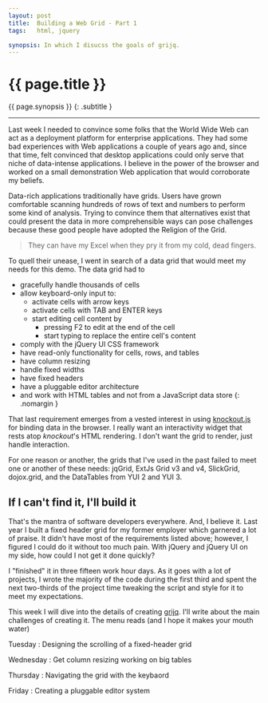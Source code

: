 ```yaml
---
layout: post
title:  Building a Web Grid - Part 1
tags:   html, jquery

synopsis: In which I disucss the goals of grijq.
---
```


# {{ page.title }}

{{ page.synopsis }}
{: .subtitle }

-----

Last week I needed to convince some folks that the World Wide Web can act as a
deployment platform for enterprise applications. They had some bad experiences
with Web applications a couple of years ago and, since that time, felt
convinced that desktop applications could only serve that niche of
data-intense applications. I believe in the power of the browser and worked on
a small demonstration Web application that would corroborate my beliefs.

Data-rich applications traditionally have grids. Users have grown comfortable
scanning hundreds of rows of text and numbers to perform some kind of
analysis. Trying to convince them that alternatives exist that could present
the data in more comprehensible ways can pose challenges because these good
people have adopted the Religion of the Grid.

> They can have my Excel when they pry it from my cold, dead fingers.

To quell their unease, I went in search of a data grid that would meet my
needs for this demo. The data grid had to

* gracefully handle thousands of cells
* allow keyboard-only input to:
  * activate cells with arrow keys
  * activate cells with TAB and ENTER keys
  * start editing cell content by
    * pressing F2 to edit at the end of the cell
    * start typing to replace the entire cell's content
* comply with the jQuery UI CSS framework
* have read-only functionality for cells, rows, and tables
* have column resizing
* handle fixed widths
* have fixed headers
* have a pluggable editor architecture
* and work with HTML tables and not from a JavaScript data store
{: .nomargin }

That last requirement emerges from a vested interest in using
[knockout.js](http://knockoutjs.com) for binding data in the browser. I really
want an interactivity widget that rests atop *knockout*'s HTML rendering. I
don't want the grid to render, just handle interaction.

For one reason or another, the grids that I've used in the past failed to meet
one or another of these needs: jqGrid, ExtJs Grid v3 and v4, SlickGrid,
dojox.grid, and the DataTables from YUI 2 and YUI 3.

## If I can't find it, I'll build it

That's the mantra of software developers everywhere. And, I believe it. Last
year I built a fixed header grid for my former employer which garnered a lot
of praise. It didn't have most of the requirements listed above; however, I
figured I could do it without too much pain. With jQuery and jQuery UI on my
side, how could I not get it done quickly?

I "finished" it in three fifteen work hour days. As it goes with a lot of
projects, I wrote the majority of the code during the first third and spent
the next two-thirds of the project time tweaking the script and style for it
to meet my expectations.

This week I will dive into the details of creating [grijq](/grijq). I'll write
about the main challenges of creating it. The menu reads (and I hope it makes
your mouth water)

Tuesday
: Designing the scrolling of a fixed-header grid

Wednesday
: Get column resizing working on big tables

Thursday
: Navigating the grid with the keybaord

Friday
: Creating a pluggable editor system
